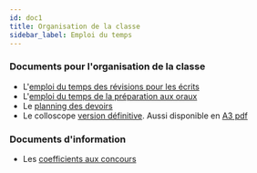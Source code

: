```yaml
---
id: doc1
title: Organisation de la classe
sidebar_label: Emploi du temps
---
```




### Documents pour l'organisation de la classe 
- L'[emploi du temps des révisions pour les écrits](./EDT_MPI_MPIetoile_mars_avril.pdf)
- L'[emploi du temps de la préparation aux oraux](./EDT_MPI_MPIetoile_mai_juin.pdf)
- Le [planning des devoirs](https://docs.google.com/spreadsheets/d/1uIhZTPpWo1RS8KnxYsYCEDvcrcdrO8NPhiXu5WPgXKM/pubhtml?gid=0&single=true)
- Le colloscope [version définitive](https://docs.google.com/spreadsheets/d/e/2PACX-1vT8gyOfI5XbKXQOeh5ksQy02q8Tx4WoitM5jXXrABhH-chz_ptecW88_f1MUTrZjGI9wIE60NRdt2Gj/pubhtml?gid=1331545935&single=true). Aussi disponible en [A3 pdf](./20241214_colloscope.pdf)



### Documents d'information 
- Les [coefficients aux concours](https://docs.google.com/spreadsheets/d/1hrXRB0UJ-dYIIJWJyZ04019sXQ3J0zXQ_GHGE65a16U/pub?output=pdf)
